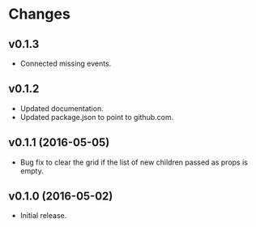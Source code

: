 # Changes

## v0.1.3
* Connected missing events.

## v0.1.2
* Updated documentation.
* Updated package.json to point to github.com.

## v0.1.1 (2016-05-05)
* Bug fix to clear the grid if the list of new children passed as props is
empty.

## v0.1.0 (2016-05-02)
* Initial release.
